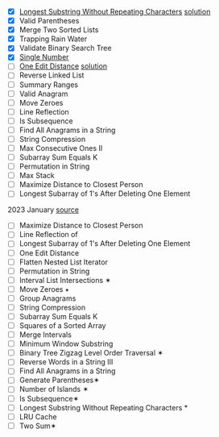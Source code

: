 - [x] [Longest Substring Without Repeating Characters](https://leetcode.com/problems/longest-substring-without-repeating-characters/) [solution](./longest-substring-without-repeating-characters/)
- [x] Valid Parentheses
- [x] Merge Two Sorted Lists
- [x] Trapping Rain Water
- [x] Validate Binary Search Tree
- [x] [Single Number](https://leetcode.com/problems/single-number/description/)
- [ ] [One Edit Distance](https://leetcode.com/problems/edit-distance/description/) [solution](./edit-distance/)
- [ ] Reverse Linked List
- [ ] Summary Ranges
- [ ] Valid Anagram
- [ ] Move Zeroes
- [ ] Line Reflection
- [ ] Is Subsequence
- [ ] Find All Anagrams in a String
- [ ] String Compression
- [ ] Max Consecutive Ones II
- [ ] Subarray Sum Equals K
- [ ] Permutation in String
- [ ] Max Stack
- [ ] Maximize Distance to Closest Person
- [ ] Longest Subarray of 1's After Deleting One Element

2023 January [source](https://i.imgur.com/VtHZVeu.png)

- [ ] Maximize Distance to Closest Person
- [ ] Line Reflection of
- [ ] Longest Subarray of 1's After Deleting One Element
- [ ] One Edit Distance
- [ ] Flatten Nested List Iterator
- [ ] Permutation in String
- [ ] Interval List Intersections ✶
- [ ] Move Zeroes ⭑
- [ ] Group Anagrams
- [ ] String Compression
- [ ] Subarray Sum Equals K
- [ ] Squares of a Sorted Array
- [ ] Merge Intervals
- [ ] Minimum Window Substring
- [ ] Binary Tree Zigzag Level Order Traversal ✶
- [ ] Reverse Words in a String III
- [ ] Find All Anagrams in a String
- [ ] Generate Parentheses✶
- [ ] Number of Islands ✶
- [ ] Is Subsequence✶
- [ ] Longest Substring Without Repeating Characters *
- [ ] LRU Cache
- [ ] Two Sum✶